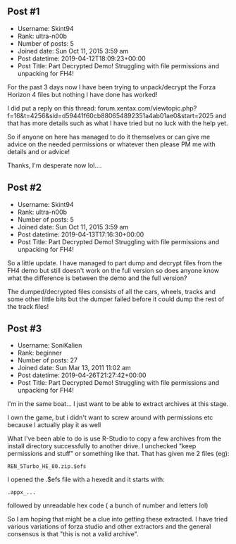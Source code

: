 ## Post #1
- Username: Skint94
- Rank: ultra-n00b
- Number of posts: 5
- Joined date: Sun Oct 11, 2015 3:59 am
- Post datetime: 2019-04-12T18:09:23+00:00
- Post Title: Part Decrypted Demo! Struggling with file permissions and unpacking for FH4!

For the past 3 days now I have been trying to unpack/decrypt the Forza Horizon 4 files but nothing I have done has worked!

I did put a reply on this thread: forum.xentax.com/viewtopic.php?f=16&t=4256&sid=d59441f60cb880654892351a4ab01ae0&start=2025 and that has more details such as what I have tried but no luck with the help yet.

So if anyone on here has managed to do it themselves or can give me advice on the needed permissions or whatever then please PM me with details and or advice!


Thanks, I'm desperate now lol....
## Post #2
- Username: Skint94
- Rank: ultra-n00b
- Number of posts: 5
- Joined date: Sun Oct 11, 2015 3:59 am
- Post datetime: 2019-04-13T17:16:30+00:00
- Post Title: Part Decrypted Demo! Struggling with file permissions and unpacking for FH4!

So a little update. I have managed to part dump and decrypt files from the FH4 demo but still doesn't work on the full version so does anyone know what the difference is between the demo and the full version?

The dumped/decrypted files consists of all the cars, wheels, tracks and some other little bits but the dumper failed before it could dump the rest of the track files!
## Post #3
- Username: SoniKalien
- Rank: beginner
- Number of posts: 27
- Joined date: Sun Mar 13, 2011 11:02 am
- Post datetime: 2019-04-26T21:27:42+00:00
- Post Title: Part Decrypted Demo! Struggling with file permissions and unpacking for FH4!

I'm in the same boat... I just want to be able to extract archives at this stage.

I own the game, but i didn't want to screw around with permissions etc because I actually play it as well   

What I've been able to do is use R-Studio to copy a few archives from the install directory successfully to another drive. I unchecked "keep permissions and stuff" or something like that. That has given me 2 files (eg):

```
REN_5Turbo_HE_80.zip.$efs
```


I opened the .$efs file with a hexedit and it starts with:

```
.appx_...
```

followed by unreadable hex code ( a bunch of number and letters lol)

So I am hoping that might be a clue into getting these extracted. I have tried various variations of forza studio and other extractors and the general consensus is that "this is not a valid archive".
